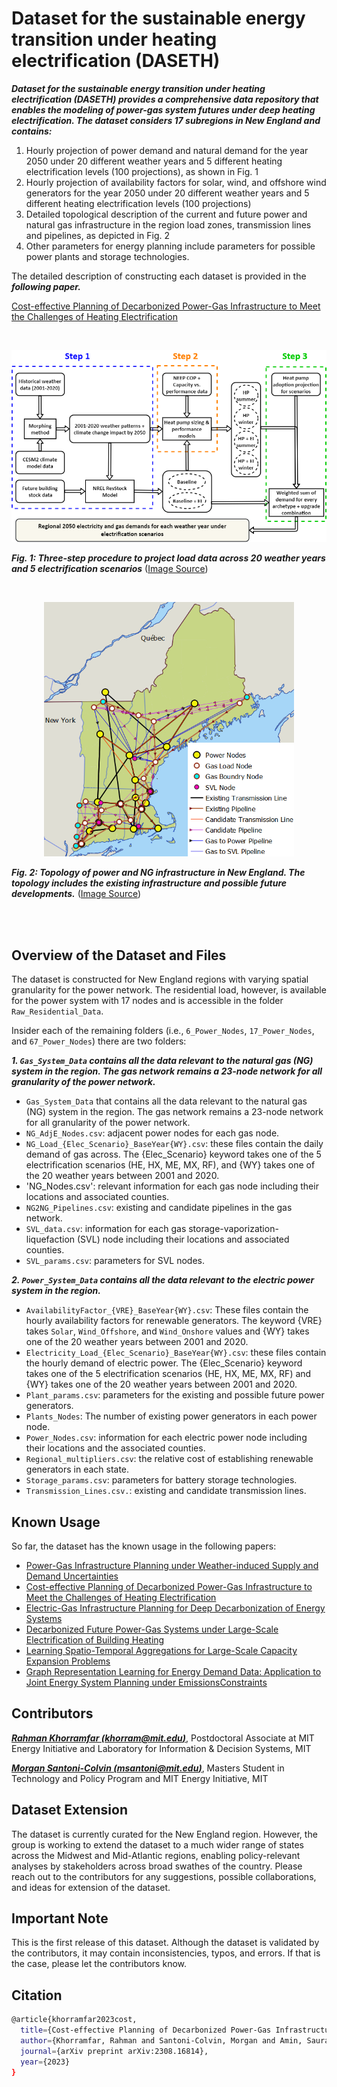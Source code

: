 # Dataset for the sustainable energy transition under heating electrification (DASETH)

***Dataset for the sustainable energy transition under heating electrification (DASETH) provides a comprehensive data repository  that enables the modeling of power-gas system futures under deep heating electrification. The dataset considers 17 subregions in New England and contains:***

1. Hourly projection of power demand and natural demand for the year 2050 under 20 different weather years and 5 different heating electrification levels (100 projections), as shown in Fig. 1
2. Hourly projection of availability factors for solar, wind, and offshore wind generators for the year 2050 under 20 different weather years and 5 different heating electrification levels (100 projections) 
3. Detailed topological description of the current and future power and natural gas infrastructure in the region load zones, transmission lines and pipelines, as depicted in Fig. 2
4. Other parameters for energy planning include parameters for possible power plants and storage technologies. 

The detailed description of constructing each dataset is provided in the ***following paper.***


[Cost-effective Planning of Decarbonized Power-Gas Infrastructure to Meet the Challenges of Heating Electrification]([https://arxiv.org/abs/2308.16814](https://www.sciencedirect.com/science/article/pii/S2949790624004245?via%3Dihub))


<be>
<br>
  
<p align="center">
  <img src="bottomup-diagram-updated.png" width="700" title="Three-step procedure to project load data across 20 weather years and 5 electrification scenarios">
</p>

***Fig. 1: Three-step procedure to project load data across 20 weather years and 5 electrification scenarios*** ([Image Source](https://arxiv.org/abs/2308.16814))

<be>
<br>
<p align="center">
  <img src="all-connections.png" width="400" title=" Topology of power and NG infrastructure in New England. The topology includes the existing infrastructure and the possible future developments">
</p>

***Fig. 2: Topology of power and NG infrastructure in New England. The topology includes the existing infrastructure and possible future developments.*** ([Image Source](https://arxiv.org/abs/2308.16814))




<be>
<br>
<br>
  
## Overview of the Dataset and Files

The dataset is constructed for New England regions with varying spatial granularity for the power network. The residential load, however, is available for the power system with 17 nodes and is accessible in the folder `Raw_Residential_Data`. 

Insider each of the remaining folders (i.e., `6_Power_Nodes`, `17_Power_Nodes`, and  `67_Power_Nodes`) there are two folders:

 ***1. `Gas_System_Data` contains all the data relevant to the natural gas (NG) system in the region. The gas network remains a 23-node network for all granularity of the power network.***
 
- `Gas_System_Data` that contains all the data relevant to the natural gas (NG) system in the region. The gas network remains a 23-node network for all granularity of the power network.
- `NG_AdjE_Nodes.csv`: adjacent power nodes for each gas node.
- `NG_Load_{Elec_Scenario}_BaseYear{WY}.csv`: these files contain the daily demand of gas across. The {Elec_Scenario} keyword takes one of the 5 electrification scenarios (HE, HX, ME, MX, RF), and {WY} takes one of the 20 weather years between 2001 and 2020.
- 'NG_Nodes.csv': relevant information for each gas node including their locations and associated counties.
- `NG2NG_Pipelines.csv`: existing and candidate pipelines in the gas network.
- `SVL_data.csv`: information for each gas storage-vaporization-liquefaction (SVL) node including their locations and associated counties.
- `SVL_params.csv`: parameters for SVL nodes.
 
 
 ***2. `Power_System_Data` contains all the data relevant to the electric power system in the region.***
 
 - `AvailabilityFactor_{VRE}_BaseYear{WY}.csv`: These files contain the hourly availability factors for renewable generators. The keyword {VRE} takes `Solar`, `Wind_Offshore`, and `Wind_Onshore` values and {WY} takes one of the 20 weather years between 2001 and 2020.
 - `Electricity_Load_{Elec_Scenario}_BaseYear{WY}.csv`: these files contain the hourly demand of electric power. The {Elec_Scenario} keyword takes one of the 5 electrification scenarios (HE, HX, ME, MX, RF) and {WY} takes one of the 20 weather years between 2001 and 2020.
 - `Plant_params.csv`: parameters for the existing and possible future power generators.
 - `Plants_Nodes`: The number of existing power generators in each power node.
 - `Power_Nodes.csv`: information for each electric power node including their locations and the associated counties.
 - `Regional_multipliers.csv`: the relative cost of establishing renewable generators in each state.
 - `Storage_params.csv`: parameters for battery storage technologies.
 - `Transmission_Lines.csv.`: existing and candidate transmission lines.  

 

## Known Usage
So far, the dataset has the known usage in the following papers:
- [Power-Gas Infrastructure Planning under Weather-induced Supply and Demand Uncertainties](https://arxiv.org/abs/2506.23509)
- [Cost-effective Planning of Decarbonized Power-Gas Infrastructure to Meet the Challenges of Heating Electrification](https://arxiv.org/abs/2308.16814)
- [Electric-Gas Infrastructure Planning for Deep Decarbonization of Energy Systems](https://arxiv.org/abs/2212.13655)
- [Decarbonized Future Power-Gas Systems under Large-Scale Electrification of Building Heating](https://ui.adsabs.harvard.edu/abs/2022AGUFMGC42Q0922K/abstract)
- [Learning Spatio-Temporal Aggregations for Large-Scale Capacity Expansion Problems](https://dl.acm.org/doi/abs/10.1145/3576841.3585920)
- [Graph Representation Learning for Energy Demand Data: Application to Joint Energy System Planning under EmissionsConstraints](https://www.climatechange.ai/papers/aaaifss2022/18) 

## Contributors 
***[Rahman Khorramfar (khorram@mit.edu)](https://github.com/RahmanKhorramfar91)***, Postdoctoral Associate at MIT Energy Initiative and Laboratory for Information & Decision Systems, MIT

***[Morgan Santoni-Colvin (msantoni@mit.edu)](https://www.linkedin.com/in/morgan-santoni-colvin/)***, Masters Student in Technology and Policy Program and MIT Energy Initiative, MIT


## Dataset Extension
The dataset is currently curated for the New England region. However, the group is working to extend the dataset to a much wider range of states across the Midwest and Mid-Atlantic regions, enabling policy-relevant analyses by stakeholders across broad swathes of the country.
Please reach out to the contributors for any suggestions, possible collaborations, and ideas for extension of the dataset.

## Important Note
This is the first release of this dataset.  Although the dataset is validated by the contributors, it may contain inconsistencies, typos, and errors. If that is the case, please let the contributors know. 





## Citation
```bash 
@article{khorramfar2023cost,
  title={Cost-effective Planning of Decarbonized Power-Gas Infrastructure to Meet the Challenges of Heating Electrification},
  author={Khorramfar, Rahman and Santoni-Colvin, Morgan and Amin, Saurabh and Norford, Leslie K and Botterud, Audun and Mallapragada, Dharik},
  journal={arXiv preprint arXiv:2308.16814},
  year={2023}
}
```
